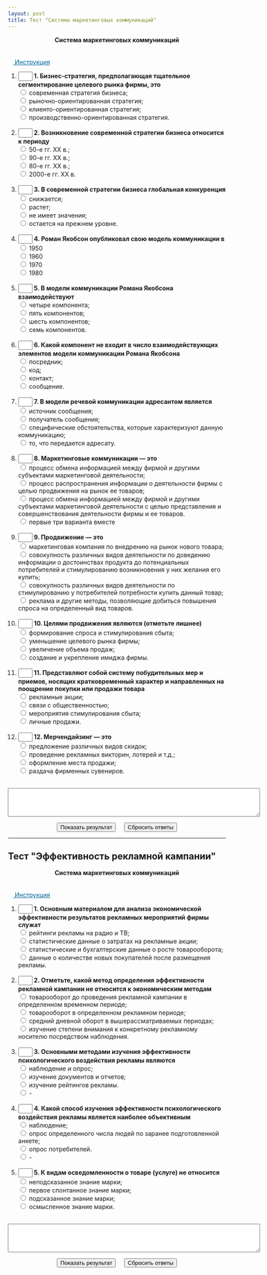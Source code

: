 ```yaml
---
layout: post
title: Тест "Система маркетинговых коммуникаций"
---
```


<script type="text/javascript" language="JavaScript">// <![CDATA[
 var res="322231132233"; 
function check_me()
{
    var count=0;
    with(document.test) {
if (!Q1[0].checked&&!Q1[1].checked&&!Q1[2].checked&&!Q1[3].checked)  
{count+=1};  
if (!Q2[0].checked&&!Q2[1].checked&&!Q2[2].checked&&!Q2[3].checked)  
{count+=1};  
if (!Q3[0].checked&&!Q3[1].checked&&!Q3[2].checked&&!Q3[3].checked)  
{count+=1};  
if (!Q4[0].checked&&!Q4[1].checked&&!Q4[2].checked&&!Q4[3].checked)  
{count+=1};  
if (!Q5[0].checked&&!Q5[1].checked&&!Q5[2].checked&&!Q5[3].checked)  
{count+=1};  
if (!Q6[0].checked&&!Q6[1].checked&&!Q6[2].checked&&!Q6[3].checked)  
{count+=1};  
if (!Q7[0].checked&&!Q7[1].checked&&!Q7[2].checked&&!Q7[3].checked)  
{count+=1};  
if (!Q8[0].checked&&!Q8[1].checked&&!Q8[2].checked&&!Q8[3].checked)  
{count+=1};  
if (!Q9[0].checked&&!Q9[1].checked&&!Q9[2].checked&&!Q9[3].checked)  
{count+=1};  
if (!Q10[0].checked&&!Q10[1].checked&&!Q10[2].checked&&!Q10[3].checked)  
{count+=1};  
if (!Q11[0].checked&&!Q11[1].checked&&!Q11[2].checked&&!Q11[3].checked)  
{count+=1};  
if (!Q12[0].checked&&!Q12[1].checked&&!Q12[2].checked&&!Q12[3].checked)  
{count+=1};  
if (count>0) alert("Вы выполнили не все задания. Проверьте себя!")    
        else answer();
    }
} 
 
function control(k, f1,f2,f3,f4,f5,f6,f7,f8,f9,f10,f11,f12) {
if (k==1&&f1.checked) return true;
if (k==2&&f2.checked) return true;
if (k==3&&f3.checked) return true;
if (k==4&&f4.checked) return true;
if (k==5&&f5.checked) return true;
if (k==6&&f6.checked) return true;
if (k==7&&f7.checked) return true;
if (k==8&&f8.checked) return true;
if (k==9&&f9.checked) return true;
if (k==10&&f10.checked) return true;
if (k==11&&f11.checked) return true;
if (k==12&&f12.checked) return true;
return false;
}

function answer() {
answ="";
     with(document)    {
    answ+=control(res.charAt(0) ,test.Q1[0],test.Q1[1],test.Q1[2],test.Q1[3])?"1":"0";
answ+=control(res.charAt(1) ,test.Q2[0],test.Q2[1],test.Q2[2],test.Q2[3])?"1":"0";
answ+=control(res.charAt(2) ,test.Q3[0],test.Q3[1],test.Q3[2],test.Q3[3])?"1":"0";
answ+=control(res.charAt(3) ,test.Q4[0],test.Q4[1],test.Q4[2],test.Q4[3])?"1":"0";
answ+=control(res.charAt(4) ,test.Q5[0],test.Q5[1],test.Q5[2],test.Q5[3])?"1":"0";
answ+=control(res.charAt(5) ,test.Q6[0],test.Q6[1],test.Q6[2],test.Q6[3])?"1":"0";
answ+=control(res.charAt(6) ,test.Q7[0],test.Q7[1],test.Q7[2],test.Q7[3])?"1":"0";
answ+=control(res.charAt(7) ,test.Q8[0],test.Q8[1],test.Q8[2],test.Q8[3])?"1":"0";
answ+=control(res.charAt(8) ,test.Q9[0],test.Q9[1],test.Q9[2],test.Q9[3])?"1":"0";
answ+=control(res.charAt(9) ,test.Q10[0],test.Q10[1],test.Q10[2],test.Q10[3])?"1":"0";
answ+=control(res.charAt(10) ,test.Q11[0],test.Q11[1],test.Q11[2],test.Q11[3])?"1":"0";
answ+=control(res.charAt(11) ,test.Q12[0],test.Q12[1],test.Q12[2],test.Q12[3])?"1":"0";

showResult();
    }
}
 
function showResult()   {
    var nok=0;
    var i,s;
 
for (i=0; i<answ.length;i++) {nok+=answ.charAt(i)=="1"?1:0;}
if(nok==12) s="ОТЛИЧНО";
if(nok<12) s="ХОРОШО";
if(nok<9) s="УДОВЛЕТВОРИТЕЛЬНО";
if (nok<6) s="НЕУДОВЛЕТВОРИТЕЛЬНО";
    document.test.s1.
    value="Количество правильных ответов "+nok+". Ваша оценка "+s+". Посмотрите на окно рядом с номером вопроса. Если ответ правильный, там (+). Если ответ ошибочен, там (-).";
 
with(document.test)
    {
    if (answ.charAt(0)=="1") {T1.value=" + "} else {T1.value=" - "};
   if (answ.charAt(1)=="1") {T2.value=" + "} else {T2.value=" - "};
   if (answ.charAt(2)=="1") {T3.value=" + "} else {T3.value=" - "};
   if (answ.charAt(3)=="1") {T4.value=" + "} else {T4.value=" - "};
   if (answ.charAt(4)=="1") {T5.value=" + "} else {T5.value=" - "};
   if (answ.charAt(5)=="1") {T6.value=" + "} else {T6.value=" - "};
   if (answ.charAt(6)=="1") {T7.value=" + "} else {T7.value=" - "};
   if (answ.charAt(7)=="1") {T8.value=" + "} else {T8.value=" - "};
   if (answ.charAt(8)=="1") {T9.value=" + "} else {T9.value=" - "};
   if (answ.charAt(9)=="1") {T10.value=" + "} else {T10.value=" - "};
   if (answ.charAt(10)=="1") {T11.value=" + "} else {T11.value=" - "};
   if (answ.charAt(11)=="1") {T12.value=" + "} else {T12.value=" - "};
     }
}
function showhide(obj){
    if(obj == 'none') return 'inline';
    else return 'none';
}
// ]]>
</script>
<center><b>Система маркетинговых коммуникаций</b></center><br/><br/>
&nbsp;&nbsp;&nbsp;<span style="color:#006699;text-decoration:underline;cursor:pointer;" onclick="document.getElementById('instruction').style.display = showhide(document.getElementById('instruction').style.display)">
Инструкция</span>
 <br/>
<div id="instruction" style="display: none; width: 100%;">
<ul>
<li>Выберите один из вариантов в каждом из 12 вопросов;</li>
<li>Нажмите на кнопку "Показать результат";</li>
<li>Скрипт не покажет результат, пока Вы не ответите на все вопросы;</li>
<li>Загляните в окно рядом с номером задания. Если ответ правильный, то там (+). Если Вы ошиблись, там (-).</li>
<li>За каждый правильный ответ начисляется 1 балл;</li>
<li>Оценки: менее 6 баллов - НЕУДОВЛЕТВОРИТЕЛЬНО, от 6 но менее 9 - УДОВЛЕТВОРИТЕЛЬНО, 9 и менее 12 - ХОРОШО, 12 - ОТЛИЧНО;</li>
<li>Чтобы сбросить результат тестирования, нажать кнопку "Сбросить ответы";</li>
</ul>
</div>
<form name="test"><ol>
<li><INPUT type="text" size="1" value="" name="T1"/><b> 1. Бизнес-стратегия, предполагающая тщательное сегментирование целевого рынка фирмы, это</b><br/>
<input type="radio" value="0" name="Q1"/> современная стратегия бизнеса;<br />
<input type="radio" value="1" name="Q1"/> рыночно-ориентированная стратегия;<br />
<input type="radio" value="2" name="Q1"/> клиенто-ориентированная стратегия;<br />
<input type="radio" value="3" name="Q1"/> производственно-ориентированная стратегия.<br />
<br/></li><li><INPUT type="text" size="1" value="" name="T2"/><b> 2. Возникновение современной стратегии бизнеса относится к периоду</b><br/>
<input type="radio" value="0" name="Q2"/> 50-е гг. XX в.;<br />
<input type="radio" value="1" name="Q2"/> 90-е гг. XX в.;<br />
<input type="radio" value="2" name="Q2"/> 80-е гг. XX в.;<br />
<input type="radio" value="3" name="Q2"/> 2000-е гг. XX в.<br />
<br/></li><li><INPUT type="text" size="1" value="" name="T3"/><b> 3. В современной стратегии бизнеса глобальная конкуренция</b><br/>
<input type="radio" value="0" name="Q3"/> снижается;<br />
<input type="radio" value="1" name="Q3"/> растет;<br />
<input type="radio" value="2" name="Q3"/> не имеет значения;<br />
<input type="radio" value="3" name="Q3"/> остается на прежнем уровне.<br />
<br/></li><li><INPUT type="text" size="1" value="" name="T4"/><b> 4. Роман Якобсон опубликовал свою модель коммуникации в</b><br/>
<input type="radio" value="0" name="Q4"/> 1950<br />
<input type="radio" value="1" name="Q4"/> 1960<br />
<input type="radio" value="2" name="Q4"/> 1970<br />
<input type="radio" value="3" name="Q4"/> 1980<br />
<br/></li><li><INPUT type="text" size="1" value="" name="T5"/><b>  5. В модели коммуникации Романа Якобсона взаимодействуют</b><br/>
<input type="radio" value="0" name="Q5"/> четыре компонента;<br />
<input type="radio" value="1" name="Q5"/> пять компонентов;<br />
<input type="radio" value="2" name="Q5"/> шесть компонентов;<br />
<input type="radio" value="3" name="Q5"/> семь компонентов.<br />
<br/></li><li><INPUT type="text" size="1" value="" name="T6"/><b> 6. Какой компонент не входит в число взаимодействующих элементов модели коммуникации Романа Якобсона</b><br/>
<input type="radio" value="0" name="Q6"/> посредник;<br />
<input type="radio" value="1" name="Q6"/> код;<br />
<input type="radio" value="2" name="Q6"/> контакт;<br />
<input type="radio" value="3" name="Q6"/> сообщение.<br />
<br/></li><li><INPUT type="text" size="1" value="" name="T7"/><b> 7. В модели речевой коммуникации адресантом является</b><br/>
<input type="radio" value="0" name="Q7"/> источник сообщения;<br />
<input type="radio" value="1" name="Q7"/> получатель сообщения;<br />
<input type="radio" value="2" name="Q7"/> специфические обстоятельства, которые характеризуют данную коммуникацию;<br />
<input type="radio" value="3" name="Q7"/> то, что передается адресату.<br />
<br/></li><li><INPUT type="text" size="1" value="" name="T8"/><b> 8. Маркетинговые коммуникации — это</b><br/>
<input type="radio" value="0" name="Q8"/> процесс обмена информацией между фирмой и другими субъектами маркетинговой деятельности;<br />
<input type="radio" value="1" name="Q8"/> процесс распространения информации о деятельности фирмы с целью продвижения на рынок ее товаров;<br />
<input type="radio" value="2" name="Q8"/> процесс обмена информацией между фирмой и другими субъектами маркетинговой деятельности с целью представления и совершенствования деятельности фирмы и ее товаров.<br />
<input type="radio" value="3" name="Q8"/> первые три варианта вместе<br />
<br/></li><li><INPUT type="text" size="1" value="" name="T9"/><b> 9. Продвижение — это</b><br/>
<input type="radio" value="0" name="Q9"/> маркетинговая компания по внедрению на рынок нового товара;<br />
<input type="radio" value="1" name="Q9"/> совокупность различных видов деятельности по доведению информации о достоинствах продукта до потенциальных потребителей и стимулированию возникновения у них желания его купить;<br />
<input type="radio" value="2" name="Q9"/> совокупность различных видов деятельности по стимулированию у потребителей потребности купить данный товар;<br />
<input type="radio" value="3" name="Q9"/> реклама и другие методы, позволяющие добиться повышения спроса на определенный вид товаров.<br />
<br/></li><li><INPUT type="text" size="1" value="" name="T10"/><b> 10. Целями продвижения являются (отметьте лишнее)</b><br/>
<input type="radio" value="0" name="Q10"/> формирование спроса и стимулирования сбыта;<br />
<input type="radio" value="1" name="Q10"/> уменьшение целевого рынка фирмы;<br />
<input type="radio" value="2" name="Q10"/> увеличение объема продаж;<br />
<input type="radio" value="3" name="Q10"/> создание и укрепление имиджа фирмы.<br />
<br/></li><li><INPUT type="text" size="1" value="" name="T11"/><b> 11. Представляют собой систему побудительных мер и приемов, носящих кратковременный характер и направленных на поощрение покупки или продажи товара</b><br/>
<input type="radio" value="0" name="Q11"/> рекламные акции;<br />
<input type="radio" value="1" name="Q11"/> связи с общественностью;<br />
<input type="radio" value="2" name="Q11"/> мероприятия стимулирования сбыта;<br />
<input type="radio" value="3" name="Q11"/> личные продажи.<br />
<br/></li><li><INPUT type="text" size="1" value="" name="T12"/><b> 12. Мерчендайзинг — это</b><br/>
<input type="radio" value="0" name="Q12"/> предложение различных видов скидок;<br />
<input type="radio" value="1" name="Q12"/> проведение рекламных викторин, лотерей и т.д.;<br />
<input type="radio" value="2" name="Q12"/> оформление места продажи;<br />
<input type="radio" value="3" name="Q12"/> раздача фирменных сувениров.<br />
<br/></li></ol>      
<CENTER>
<P><TEXTAREA name="s1" rows="4" cols="70" readonly> </TEXTAREA> </P>
<INPUT onclick="check_me()" type="button" value="Показать результат"/>&nbsp;&nbsp;&nbsp;&nbsp; 
<INPUT type="reset" value="Сбросить ответы"/> 
</CENTER>        
</form> 
<!-- Test created by service http://test.fromgomel.com -->


---
Тест "Эффективность рекламной кампании"
---

<script type="text/javascript" language="JavaScript">// <![CDATA[
 var res="34124"; 
function check_me()
{
    var count=0;
    with(document.test) {
if (!Q1[0].checked&&!Q1[1].checked&&!Q1[2].checked&&!Q1[3].checked)  
{count+=1};  
if (!Q2[0].checked&&!Q2[1].checked&&!Q2[2].checked&&!Q2[3].checked)  
{count+=1};  
if (!Q3[0].checked&&!Q3[1].checked&&!Q3[2].checked&&!Q3[3].checked)  
{count+=1};  
if (!Q4[0].checked&&!Q4[1].checked&&!Q4[2].checked&&!Q4[3].checked)  
{count+=1};  
if (!Q5[0].checked&&!Q5[1].checked&&!Q5[2].checked&&!Q5[3].checked)  
{count+=1};  
if (count>0) alert("Вы выполнили не все задания. Проверьте себя!")    
        else answer();
    }
} 
 
function control(k, f1,f2,f3,f4,f5) {
if (k==1&&f1.checked) return true;
if (k==2&&f2.checked) return true;
if (k==3&&f3.checked) return true;
if (k==4&&f4.checked) return true;
if (k==5&&f5.checked) return true;
return false;
}

function answer() {
answ="";
     with(document)    {
    answ+=control(res.charAt(0) ,test.Q1[0],test.Q1[1],test.Q1[2],test.Q1[3])?"1":"0";
answ+=control(res.charAt(1) ,test.Q2[0],test.Q2[1],test.Q2[2],test.Q2[3])?"1":"0";
answ+=control(res.charAt(2) ,test.Q3[0],test.Q3[1],test.Q3[2],test.Q3[3])?"1":"0";
answ+=control(res.charAt(3) ,test.Q4[0],test.Q4[1],test.Q4[2],test.Q4[3])?"1":"0";
answ+=control(res.charAt(4) ,test.Q5[0],test.Q5[1],test.Q5[2],test.Q5[3])?"1":"0";

showResult();
    }
}
 
function showResult()   {
    var nok=0;
    var i,s;
 
for (i=0; i<answ.length;i++) {nok+=answ.charAt(i)=="1"?1:0;}
if(nok==5) s="ОТЛИЧНО";
if(nok<5) s="ХОРОШО";
if(nok<3.75) s="УДОВЛЕТВОРИТЕЛЬНО";
if (nok<2.5) s="НЕУДОВЛЕТВОРИТЕЛЬНО";
    document.test.s1.
    value="Количество правильных ответов "+nok+". Ваша оценка "+s+". Посмотрите на окно рядом с номером вопроса. Если ответ правильный, там (+). Если ответ ошибочен, там (-).";
 
with(document.test)
    {
    if (answ.charAt(0)=="1") {T1.value=" + "} else {T1.value=" - "};
   if (answ.charAt(1)=="1") {T2.value=" + "} else {T2.value=" - "};
   if (answ.charAt(2)=="1") {T3.value=" + "} else {T3.value=" - "};
   if (answ.charAt(3)=="1") {T4.value=" + "} else {T4.value=" - "};
   if (answ.charAt(4)=="1") {T5.value=" + "} else {T5.value=" - "};
     }
}
function showhide(obj){
    if(obj == 'none') return 'inline';
    else return 'none';
}
// ]]>
</script>
<center><b>Система маркетинговых коммуникаций</b></center><br/><br/>
&nbsp;&nbsp;&nbsp;<span style="color:#006699;text-decoration:underline;cursor:pointer;" onclick="document.getElementById('instruction').style.display = showhide(document.getElementById('instruction').style.display)">
Инструкция</span>
 <br/>
<div id="instruction" style="display: none; width: 100%;">
<ul>
<li>Выберите один из вариантов в каждом из 5 вопросов;</li>
<li>Нажмите на кнопку "Показать результат";</li>
<li>Скрипт не покажет результат, пока Вы не ответите на все вопросы;</li>
<li>Загляните в окно рядом с номером задания. Если ответ правильный, то там (+). Если Вы ошиблись, там (-).</li>
<li>За каждый правильный ответ начисляется 1 балл;</li>
<li>Оценки: менее 2.5 баллов - НЕУДОВЛЕТВОРИТЕЛЬНО, от 2.5 но менее 3.75 - УДОВЛЕТВОРИТЕЛЬНО, 3.75 и менее 5 - ХОРОШО, 5 - ОТЛИЧНО;</li>
<li>Чтобы сбросить результат тестирования, нажать кнопку "Сбросить ответы";</li>
</ul>
</div>
<form name="test"><ol>
<li><INPUT type="text" size="1" value="" name="T1"/><b> 1. Основным материалом для анализа экономической эффективности результатов рекламных мероприятий фирмы служат</b><br/>
<input type="radio" value="0" name="Q1"/> рейтинги рекламы на радио и ТВ;<br />
<input type="radio" value="1" name="Q1"/> статистические данные о затратах на рекламные акции;<br />
<input type="radio" value="2" name="Q1"/> статистические и бухгалтерские данные о росте товарооборота;<br />
<input type="radio" value="3" name="Q1"/> данные о количестве новых покупателей после размещения рекламы.<br />
<br/></li><li><INPUT type="text" size="1" value="" name="T2"/><b> 2. Отметьте, какой метод определения эффективности рекламной кампании не относится к экономическим методам</b><br/>
<input type="radio" value="0" name="Q2"/> товарооборот до проведения рекламной кампании в определенном временном периоде;<br />
<input type="radio" value="1" name="Q2"/> товарооборот в определенном рекламном периоде;<br />
<input type="radio" value="2" name="Q2"/> средний дневной оборот в вышерассматриваемых периодах;<br />
<input type="radio" value="3" name="Q2"/> изучение степени внимания к конкретному рекламному носителю посредством наблюдения.<br />
<br/></li><li><INPUT type="text" size="1" value="" name="T3"/><b>  3. Основными методами изучения эффективности психологического воздействия рекламы являются</b><br/>
<input type="radio" value="0" name="Q3"/> наблюдение и опрос;<br />
<input type="radio" value="1" name="Q3"/> изучение документов и отчетов;<br />
<input type="radio" value="2" name="Q3"/> изучение рейтингов рекламы.<br />
<input type="radio" value="3" name="Q3"/> -<br />
<br/></li><li><INPUT type="text" size="1" value="" name="T4"/><b> 4. Какой способ изучения эффективности психологического воздействия рекламы является наиболее объективным</b><br/>
<input type="radio" value="0" name="Q4"/> наблюдение;<br />
<input type="radio" value="1" name="Q4"/> опрос определенного числа людей по заранее подготовленной анкете;<br />
<input type="radio" value="2" name="Q4"/> опрос потребителей.<br />
<input type="radio" value="3" name="Q4"/> -<br />
<br/></li><li><INPUT type="text" size="1" value="" name="T5"/><b>  5. К видам осведомленности о товаре (услуге) не относится</b><br/>
<input type="radio" value="0" name="Q5"/> неподсказанное знание марки;<br />
<input type="radio" value="1" name="Q5"/> первое спонтанное знание марки;<br />
<input type="radio" value="2" name="Q5"/> подсказанное знание марки;<br />
<input type="radio" value="3" name="Q5"/> осмысленное знание марки.<br />
<br/></li></ol>      
<CENTER>
<P><TEXTAREA name="s1" rows="4" cols="70" readonly> </TEXTAREA> </P>
<INPUT onclick="check_me()" type="button" value="Показать результат"/>&nbsp;&nbsp;&nbsp;&nbsp; 
<INPUT type="reset" value="Сбросить ответы"/> 
</CENTER>        
</form> 
<!-- Test created by service http://test.fromgomel.com -->
